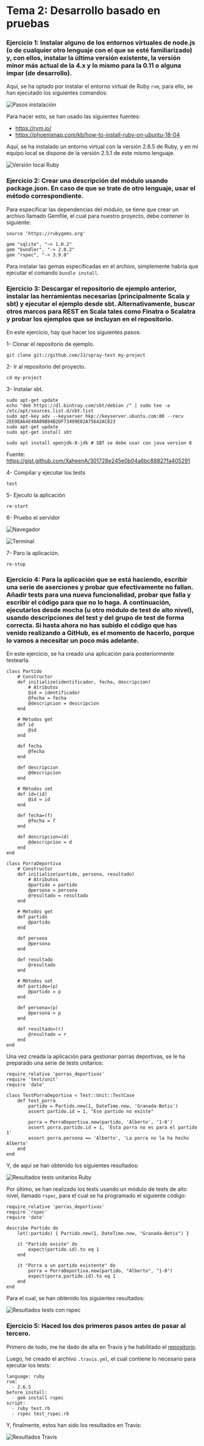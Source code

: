 # Tema 2: Desarrollo basado en pruebas

### Ejercicio 1: Instalar alguno de los entornos virtuales de node.js (o de cualquier otro lenguaje con el que se esté familiarizado) y, con ellos, instalar la última versión existente, la versión minor más actual de la 4.x y lo mismo para la 0.11 o alguna impar (de desarrollo).

Aquí, se ha optado por instalar el entorno virtual de Ruby `rvm`, para ello, se han ejecutado los siguientes 
comandos:

![Pasos instalación](images/install_ruby.png)

Para hacer esto, se han usado las siguientes fuentes:
- https://rvm.io/
- https://phoenixnap.com/kb/how-to-install-ruby-on-ubuntu-18-04

Aquí, se ha instalado un entorno virtual con la versión 2.6.5 de Ruby, y en mi equipo local se dispone de la versión 
2.5.1 de este mismo lenguaje.

![Versión local Ruby](images/ruby_local_version.png)

### Ejercicio 2: Crear una descripción del módulo usando package.json. En caso de que se trate de otro lenguaje, usar el método correspondiente.

Para especificar las dependencias del módulo, se tiene que crear un archivo llamado Gemfile, el cual para nuestro 
proyecto, debe contener lo siguiente:

```
source 'https://rubygems.org'

gem "sqlite", "~> 1.0.2"
gem "bundler", "-> 2.0.2"
gem "rspec", "-> 3.9.0"
```

Para instalar las gemas especificadas en el archivo, simplemente habría que ejecutar el comando `bundle install`.

### Ejercicio 3: Descargar el repositorio de ejemplo anterior, instalar las herramientas necesarias (principalmente Scala y sbt) y ejecutar el ejemplo desde sbt. Alternativamente, buscar otros marcos para REST en Scala tales como Finatra o Scalatra y probar los ejemplos que se incluyan en el repositorio.

En este ejercicio, hay que hacer los siguientes pasos:

1- Clonar el repositorio de ejemplo.

`git clone git://github.com/JJ/spray-test my-project`

2- Ir al repositorio del proyecto.

`cd my-project`

3- Instalar sbt.

```
sudo apt-get update  
echo "deb https://dl.bintray.com/sbt/debian /" | sudo tee -a /etc/apt/sources.list.d/sbt.list  
sudo apt-key adv --keyserver hkp://keyserver.ubuntu.com:80 --recv 2EE0EA64E40A89B84B2DF73499E82A75642AC823  
sudo apt-get update  
sudo apt-get install sbt

sudo apt install openjdk-8-jdk # SBT se debe usar con java version 8
```

Fuente: https://gist.github.com/XaheenA/301728e245e0b04a6bc88827fa405291

4- Compilar y ejecutar los tests 

```
test
```

5- Ejecuto la aplicación

```
re-start
```

6- Pruebo el servidor

![Navegador](images/navegador.png)

![Terminal](images/resultados.png)

7- Paro la aplicación.

```
re-stop
```

### Ejercicio 4: Para la aplicación que se está haciendo, escribir una serie de aserciones y probar que efectivamente no fallan. Añadir tests para una nueva funcionalidad, probar que falla y escribir el código para que no lo haga. A continuación, ejecutarlos desde mocha (u otro módulo de test de alto nivel), usando descripciones del test y del grupo de test de forma correcta. Si hasta ahora no has subido el código que has venido realizando a GitHub, es el momento de hacerlo, porque lo vamos a necesitar un poco más adelante.

En este ejercicio, se ha creado una aplicación para posteriormente testearla.

```
class Partido
	# Constructor
	def initialize(identificador, fecha, descripcion)
		# Atributos
		@id = identificador
		@fecha = fecha
		@descripcion = descripcion
	end

	# Métodos get
	def id
		@id
	end

	def fecha
	    @fecha
	end

	def descripcion
	    @descripcion
	end

	# Métodos set
	def id=(id)
		@id = id
	end

	def fecha=(f)
        @fecha = f
    end

    def descripcion=(d)
        @descripcion = d
    end
end

class PorraDeportiva
	# Constructor
	def initialize(partido, persona, resultado)
		# Atributos
		@partido = partido
		@persona = persona
		@resultado = resultado
	end

	# Métodos get
    def partido
        @partido
    end

    def persona
        @persona
    end

    def resultado
        @resultado
    end

    # Métodos set
    def partido=(p)
        @partido = p
    end

    def persona=(p)
        @persona = p
    end

	def resultado=(r)
		@resultado = r
	end
end
```

Una vez creada la aplicación para gestionar porras deportivas, se le ha preparado una serie de tests unitarios:

```
require_relative 'porras_deportivas'
require 'test/unit'
require 'date'

class TestPorraDeportiva < Test::Unit::TestCase	
	def test_porra
		partido = Partido.new(1, DateTime.now, 'Granada-Betis')
		assert partido.id = 1, "Ese partido no existe"
		
		porra = PorraDeportiva.new(partido, 'Alberto', '1-0')
		assert porra.partido.id = 1, 'Esta porra no es para el partido 1'
		assert porra.persona == 'Alberto', 'La porra no la ha hecho Alberto'
	end
end
```

Y, de aquí se han obtenido los siguientes resultados:

![Resultados tests unitarios Ruby](images/tests_ruby.png)

Por último, se han realizado los tests usando un módulo de tests de alto nivel, llamado `rspec`, para el cual se ha
programado el siguiente código:

```
require_relative 'porras_deportivas'
require 'rspec'
require 'date'

describe Partido do
	let(:partido) { Partido.new(1, DateTime.now, "Granada-Betis") }

	it "Partido existe" do
        expect(partido.id).to eq 1
	end

	it "Porra a un partido existente" do
        porra = PorraDeportiva.new(partido, "Alberto", "1-0")
        expect(porra.partido.id).to eq 1
	end
end
```

Para el cual, se han obtenido los siguientes resultados:

![Resultados tests con rspec](images/tests_ruby_rspec.png)

### Ejercicio 5: Haced los dos primeros pasos antes de pasar al tercero.

Primero de todo, me he dado de alta en Travis y he habilitado el [repositorio](https://github.com/albertosml/tests-ruby).

Luego, he creado el archivo `.travis.yml`, el cual contiene lo necesario para ejecutar los tests:

```
language: ruby
rvm:
  - 2.6.5
before_install:
  - gem install rspec
script:
  - ruby test.rb
  - rspec test_rspec.rb
```

Y, finalmente, estos han sido los resultados en Travis:

![Resultados Travis](images/resultados_travis.png)